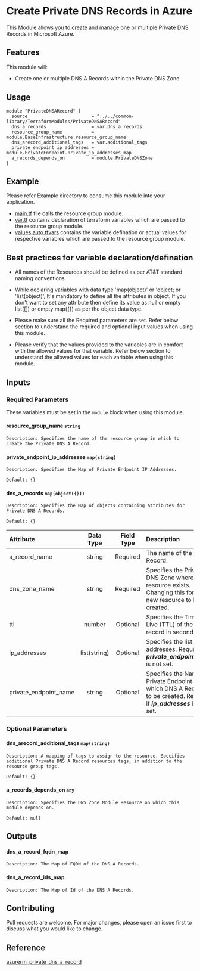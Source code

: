 # Create Private DNS Records in Azure

This Module allows you to create and manage one or multiple Private DNS Records in Microsoft Azure.

## Features

This module will:

- Create one or multiple DNS A Records within the Private DNS Zone.

## Usage

```hcl
module "PrivateDNSARecord" {
  source                        = "../../common-library/TerraformModules/PrivateDNSARecord"
  dns_a_records                 = var.dns_a_records
  resource_group_name           = module.BaseInfrastructure.resource_group_name
  dns_arecord_additional_tags   = var.additional_tags
  private_endpoint_ip_addresses = module.PrivateEndpoint.private_ip_addresses_map
  a_records_depends_on          = module.PrivateDNSZone
}
```

## Example

Please refer Example directory to consume this module into your application.

- [main.tf](./main.tf) file calls the resource group module.
- [var.tf](./var.tf) contains declaration of terraform variables which are passed to the resource group module.
- [values.auto.tfvars](./values.auto.tfvars) contains the variable defination or actual values for respective variables which are passed to the resource group module.

## Best practices for variable declaration/defination

- All names of the Resources should be defined as per AT&T standard naming conventions.

- While declaring variables with data type 'map(object)' or 'object; or 'list(object)', It's mandatory to define all the attributes in object. If you don't want to set any attribute then define its value as null or empty list([]) or empty map({}) as per the object data type.

- Please make sure all the Required parameters are set. Refer below section to understand the required and optional input values when using this module.

- Please verify that the values provided to the variables are in comfort with the allowed values for that variable. Refer below section to understand the allowed values for each variable when using this module.

## Inputs

### **Required Parameters**

These variables must be set in the `module` block when using this module.

#### resource_group_name `string`

    Description: Specifies the name of the resource group in which to create the Private DNS A Record.

#### private_endpoint_ip_addresses `map(string)`

    Description: Specifies the Map of Private Endpoint IP Addresses.

    Default: {}

#### dns_a_records `map(object({}))`

    Description: Specifies the Map of objects containing attributes for Private DNS A Records.

    Default: {}

| Attribute             |  Data Type   | Field Type | Description                                                                                                                | Allowed Values |
| :-------------------- | :----------: | :--------: | :------------------------------------------------------------------------------------------------------------------------- | :------------- |
| a_record_name         |    string    |  Required  | The name of the DNS A Record.                                                                                              |                |
| dns_zone_name         |    string    |  Required  | Specifies the Private DNS Zone where the resource exists. Changing this forces a new resource to be created.               |                |
| ttl                   |    number    |  Optional  | Specifies the Time To Live (TTL) of the DNS record in seconds.                                                             |                |
| ip_addresses          | list(string) |  Optional  | Specifies the list of IPv4 addresses. Required if **_private_endpoint_name_** is not set.                                  |                |
| private_endpoint_name |    string    |  Optional  | Specifies the Name of Private Endpoint for which DNS A Record is to be created. Required if **_ip_addresses_** is not set. |                |

### **Optional Parameters**

#### dns_arecord_additional_tags `map(string)`

    Description: A mapping of tags to assign to the resource. Specifies additional Private DNS A Record resources tags, in addition to the resource group tags.

    Default: {}

#### a_records_depends_on `any`

    Description: Specifies the DNS Zone Module Resource on which this module depends on.

    Default: null

## Outputs

#### dns_a_record_fqdn_map

    Description: The Map of FQDN of the DNS A Records.

#### dns_a_record_ids_map

    Description: The Map of Id of the DNS A Records.

## Contributing

Pull requests are welcome. For major changes, please open an issue first to discuss what you would like to change.

## Reference

[azurerm_private_dns_a_record](https://www.terraform.io/docs/providers/azurerm/r/private_dns_a_record.html)
